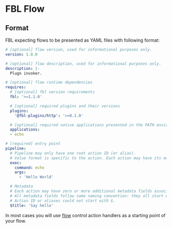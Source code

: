 # FBL Flow

## Format

FBL expecting flows to be presented as YAML files with following format:
  
```yaml
# [optional] flow version, used for informational purposes only.
version: 1.0.0

# [optional] flow description, used for informational purposes only. 
description: |-
  Plugn invoker.

# [optional] flow runtime dependencies
requires:
  # [optional] fbl version requirements
  fbl: '>=1.1.0'

  # [optional] required plugins and their versions
  plugins:
    '@fbl-plugins/http': '>=0.1.0'

  # [optional] required native applications presented in the PATH environment variable
  applications:
  - echo

# [required] entry point
pipeline:
  # Pipeline may only have one root action ID (or alias).
  # Value format is specific to the action. Each action may have its own format and requirements.  
  exec: 
    command: echo
    args: 
      - 'Hello World'

  # Metadata
  # Each action may have zero or more additional metadata fields associated with it.
  # All metadata fields follow same naming convention: they all start with dollar sign - $.
  # Action ID or aliases could not start with $.   
  $title: 'Say hello'
```

In most cases you will use [flow](flow.md) control action handlers as a starting point of your flow.